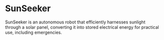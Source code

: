 # SunSeeker
SunSeeker is an autonomous robot that efficiently harnesses sunlight through a solar panel, converting it into stored electrical energy for practical use, including emergencies.
